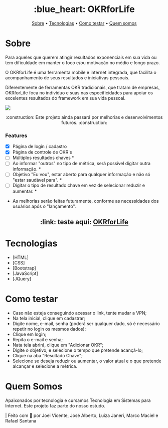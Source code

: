 <h1 align="center">:blue_heart: OKRforLife</h1>

<p align="center">
  <a href="#sobre">Sobre</a> •
  <a href="#tecnologias">Tecnologias</a> •
  <a href="#como-testar">Como testar</a> •
  <a href="#quem-somos">Quem somos</a>  
</p>

# Sobre
<p>Para aqueles que querem atingir resultados exponenciais em sua vida ou tem dificuldade em manter o foco e/ou motivação no médio e longo prazo.</p>
<p>O OKRforLife é uma ferramenta mobile e internet integrada, que facilita  o acompanhamento de seus resultados e iniciativas pessoais.</p>
<p>Diferentemente de ferramentas OKR tradicionais, que tratam de empresas, OKRforLife foca no indivíduo e suas nas especificidades para apoiar os excelentes resultados do framework em sua vida pessoal.</p>

<img align="center" src="https://okrforlife.000webhostapp.com/img/okr.gif">

<p align="center">:construction: Este projeto ainda passará por melhorias e desenvolvimentos futuros. :construction:</p>

### Features
- [x] Página de login / cadastro
- [x] Página de controle de OKR's
- [ ] Múltiplos resultados chaves *
- [ ] Ao informar "outros" no tipo de métrica, será possível digitar outra informação. *
- [ ] Objetivo "Eu vou", estar aberto para qualquer informação e não só "estar saudável para". *
- [ ] Digitar o tipo de resultado chave em vez de selecionar reduzir e aumentar. *
* As melhorias serão feitas futuramente, conforme as necessidades dos usuários após o "lançamento".

<h2 align="center">:link: teste aqui: <a href="https://okrforlife.000webhostapp.com/img/okr.gif">OKRforLife</a></h2>

# Tecnologias
- [HTML]
- [CSS]
- [Bootstrap]
- [JavaScript]
- [JQuery]

# Como testar

- Caso não esteja conseguindo acessar o link, tente mudar a VPN;
- Na tela inicial, clique em cadastrar;
- Digite nome, e-mail, senha (poderá ser qualquer dado, só é necessário repetir no login os mesmos dados);
- Clique em login;
- Repita o e-mail e senha;
- Nata tela abrirá, clique em "Adicionar OKR";
- Digite o objetivo, e selecione o tempo que pretende acançá-lo;
- Clique na aba "Resultado Chave";
- Selecione se deseja reduzir ou aumentar, o valor atual e o que pretende alcançar e selecione a métrica.

# Quem Somos

<p>Apaixonados por tecnologia e cursamos Tecnologia em Sistemas para Internet. Este projeto faz parte do nosso estudo.</p>

| Feito com :blue_heart: por Joei Vicente, José Alberto, Luiza Janeri, Marco Maciel e Rafael Santana


